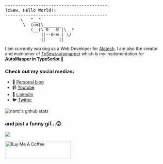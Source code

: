<pre>
----------------------------------------
<span>TxSew, Hello World!!</span>
----------------------------------------
      \   ^__^
       \  (oo)\_______
          (__)\ 0   0 )\  *
              ||--0-w | \/
              ||     ||
</pre>

I am currently working as a Web Developer for [Aletech](https://aletech.co). I am also the creator and maintainer of [TxSew/automapper](https://github.com/TxSew) which is my implementation for **AutoMapper in TypeScript** 👋

### Check out my social medias:

- 💬 [Personal blog]()
- 📹 [Youtube](https://www.youtube.com/channel)
- 🔗 [LinkedIn](https://www.linkedin.com/)
- 🐦 [Twitter](https://twitter.com)

![nartc's github stats](https://github-readme-stats.vercel.app/api?username=nartc&show_icons=true)

### and just a funny gif...😛
![](https://media.giphy.com/media/13GIgrGdslD9oQ/giphy.gif)

<a href="https://www.buymeacoffee.com/" target="_blank">
  <img src="https://cdn.buymeacoffee.com/buttons/v2/default-blue.png" alt="Buy Me A Coffee" width="200" style="height: 60px !important;width: 217px !important;" >
</a>
